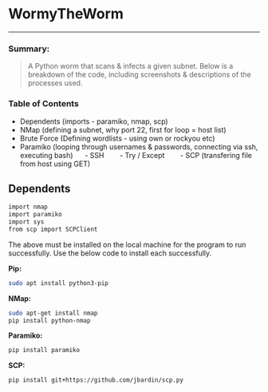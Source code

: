 # WormyTheWorm
___

### Summary: 
> A Python worm that scans & infects a given subnet. 
> Below is a breakdown of the code, including screenshots & descriptions of the processes used. 

### Table of Contents
- Dependents (imports - paramiko, nmap, scp)
- NMap (defining a subnet, why port 22, first for loop = host list)
- Brute Force (Defining wordlists - using own or rockyou etc)
- Paramiko (looping through usernames & passwords, connecting via ssh, executing bash)
&NewLine;&nbsp;&nbsp;&nbsp;&nbsp; - SSH
&nbsp;&nbsp;&nbsp;&nbsp;&nbsp;&nbsp; - Try / Except
&nbsp;&nbsp;&nbsp;&nbsp;&nbsp;&nbsp; - SCP (transfering file from host using GET)

## Dependents 
&NewLine;
```sh
import nmap
import paramiko
import sys
from scp import SCPClient
```
The above must be installed on the local machine for the program to run successfully. Use the below code to install each successfully. 

**Pip:**
```sh
sudo apt install python3-pip
```
**NMap:**
```sh
sudo apt-get install nmap
pip install python-nmap
```
**Paramiko:**
```sh
pip install paramiko
```
**SCP:**
```sh
pip install git+https://github.com/jbardin/scp.py
```
